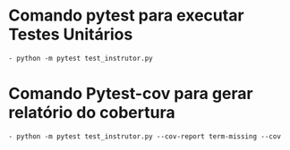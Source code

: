 # Comando pytest para executar Testes Unitários
    - python -m pytest test_instrutor.py 

# Comando Pytest-cov para gerar relatório do cobertura
    - python -m pytest test_instrutor.py --cov-report term-missing --cov